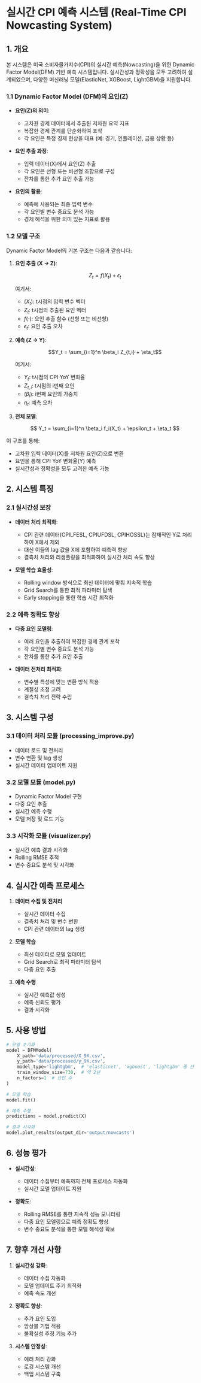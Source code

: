 # 실시간 CPI 예측 시스템 (Real-Time CPI Nowcasting System)

## 1. 개요

본 시스템은 미국 소비자물가지수(CPI)의 실시간 예측(Nowcasting)을 위한 Dynamic Factor Model(DFM) 기반 예측 시스템입니다. 실시간성과 정확성을 모두 고려하여 설계되었으며, 다양한 머신러닝 모델(ElasticNet, XGBoost, LightGBM)을 지원합니다.

### 1.1 Dynamic Factor Model (DFM)의 요인(Z)
- **요인(Z)의 의미**: 
  - 고차원 경제 데이터에서 추출된 저차원 요약 지표
  - 복잡한 경제 관계를 단순화하여 포착
  - 각 요인은 특정 경제 현상을 대표 (예: 경기, 인플레이션, 금융 상황 등)

- **요인 추출 과정**:
  - 입력 데이터(X)에서 요인(Z) 추출
  - 각 요인은 선형 또는 비선형 조합으로 구성
  - 잔차를 통한 추가 요인 추출 가능

- **요인의 활용**:
  - 예측에 사용되는 최종 입력 변수
  - 각 요인별 변수 중요도 분석 가능
  - 경제 해석을 위한 의미 있는 지표로 활용

### 1.2 모델 구조
Dynamic Factor Model의 기본 구조는 다음과 같습니다:

1. **요인 추출 (X → Z)**:
   
   $$Z_t = f(X_t) + \epsilon_t$$
   
   여기서:
   - $(X_t)$: t시점의 입력 변수 벡터
   - $Z_t$: t시점의 추출된 요인 벡터
   - $f(\cdot)$: 요인 추출 함수 (선형 또는 비선형)
   - $\epsilon_t$: 요인 추출 오차

2. **예측 (Z → Y)**:

   $$Y_t = \sum_{i=1}^n \beta_i Z_{t,i} + \eta_t$$

   여기서:
   - $Y_t$: t시점의 CPI YoY 변화율
   - $Z_{t,i}$: t시점의 i번째 요인
   - $(\beta_i)$: i번째 요인의 가중치
   - $\eta_t$: 예측 오차

3. **전체 모델**:
   
   $$ Y_t = \sum_{i=1}^n \beta_i f_i(X_t) + \epsilon_t + \eta_t $$
   

이 구조를 통해:
- 고차원 입력 데이터(X)를 저차원 요인(Z)으로 변환
- 요인을 통해 CPI YoY 변화율(Y) 예측
- 실시간성과 정확성을 모두 고려한 예측 가능

## 2. 시스템 특징

### 2.1 실시간성 보장
- **데이터 처리 최적화**: 
  - CPI 관련 데이터(CPILFESL, CPIUFDSL, CPIHOSSL)는 잠재적인 Y로 처리하여 X에서 제외
  - 대신 이들의 lag 값을 X에 포함하여 예측력 향상
  - 결측치 처리와 리샘플링을 최적화하여 실시간 처리 속도 향상

- **모델 학습 효율성**:
  - Rolling window 방식으로 최신 데이터에 맞춰 지속적 학습
  - Grid Search를 통한 최적 파라미터 탐색
  - Early stopping을 통한 학습 시간 최적화

### 2.2 예측 정확도 향상
- **다중 요인 모델링**:
  - 여러 요인을 추출하여 복잡한 경제 관계 포착
  - 각 요인별 변수 중요도 분석 가능
  - 잔차를 통한 추가 요인 추출

- **데이터 전처리 최적화**:
  - 변수별 특성에 맞는 변환 방식 적용
  - 계절성 조정 고려
  - 결측치 처리 전략 수립

## 3. 시스템 구성

### 3.1 데이터 처리 모듈 (processing_improve.py)
- 데이터 로드 및 전처리
- 변수 변환 및 lag 생성
- 실시간 데이터 업데이트 지원

### 3.2 모델 모듈 (model.py)
- Dynamic Factor Model 구현
- 다중 요인 추출
- 실시간 예측 수행
- 모델 저장 및 로드 기능

### 3.3 시각화 모듈 (visualizer.py)
- 실시간 예측 결과 시각화
- Rolling RMSE 추적
- 변수 중요도 분석 및 시각화

## 4. 실시간 예측 프로세스

1. **데이터 수집 및 전처리**
   - 실시간 데이터 수집
   - 결측치 처리 및 변수 변환
   - CPI 관련 데이터의 lag 생성

2. **모델 학습**
   - 최신 데이터로 모델 업데이트
   - Grid Search로 최적 파라미터 탐색
   - 다중 요인 추출

3. **예측 수행**
   - 실시간 예측값 생성
   - 예측 신뢰도 평가
   - 결과 시각화

## 5. 사용 방법

```python
# 모델 초기화
model = DFMModel(
    X_path='data/processed/X_9X.csv',
    y_path='data/processed/y_9X.csv',
    model_type='lightgbm',  # 'elasticnet', 'xgboost', 'lightgbm' 중 선택
    train_window_size=730,  # 약 2년
    n_factors=1  # 요인 수
)

# 모델 학습
model.fit()

# 예측 수행
predictions = model.predict(X)

# 결과 시각화
model.plot_results(output_dir='output/nowcasts')
```

## 6. 성능 평가

- **실시간성**: 
  - 데이터 수집부터 예측까지 전체 프로세스 자동화
  - 실시간 모델 업데이트 지원

- **정확도**:
  - Rolling RMSE를 통한 지속적 성능 모니터링
  - 다중 요인 모델링으로 예측 정확도 향상
  - 변수 중요도 분석을 통한 모델 해석성 확보

## 7. 향후 개선 사항

1. **실시간성 강화**:
   - 데이터 수집 자동화
   - 모델 업데이트 주기 최적화
   - 예측 속도 개선

2. **정확도 향상**:
   - 추가 요인 도입
   - 앙상블 기법 적용
   - 불확실성 추정 기능 추가

3. **시스템 안정성**:
   - 에러 처리 강화
   - 로깅 시스템 개선
   - 백업 시스템 구축 